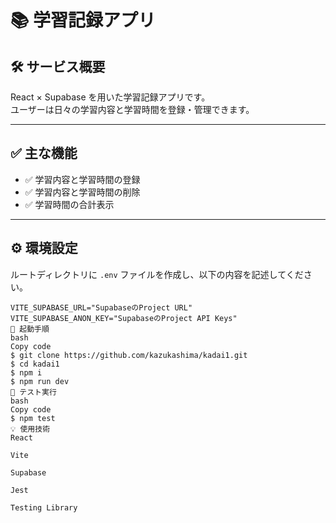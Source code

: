 # 📚 学習記録アプリ

## 🛠 サービス概要

React × Supabase を用いた学習記録アプリです。  
ユーザーは日々の学習内容と学習時間を登録・管理できます。

---

## ✅ 主な機能

- ✅ 学習内容と学習時間の登録  
- ✅ 学習内容と学習時間の削除  
- ✅ 学習時間の合計表示  

---

## ⚙️ 環境設定

ルートディレクトリに `.env` ファイルを作成し、以下の内容を記述してください。

```env
VITE_SUPABASE_URL="SupabaseのProject URL"
VITE_SUPABASE_ANON_KEY="SupabaseのProject API Keys"
🚀 起動手順
bash
Copy code
$ git clone https://github.com/kazukashima/kadai1.git
$ cd kadai1
$ npm i
$ npm run dev
🧪 テスト実行
bash
Copy code
$ npm test
💡 使用技術
React

Vite

Supabase

Jest

Testing Library

